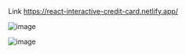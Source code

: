 Link
https://react-interactive-credit-card.netlify.app/


![image](https://user-images.githubusercontent.com/25538870/192688205-3967d713-1c0b-49cd-a86f-3b0075637184.png)

![image](https://user-images.githubusercontent.com/25538870/192688370-8ccff306-3508-4a7c-accc-5b4607ad39ee.png)

